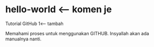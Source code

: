 # hello-world <-- komen je
Tutorial GitHub 1<-- tambah

Memahami proses untuk menggunakan GITHUB.
Insyallah akan ada manualnya nanti.
